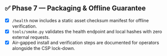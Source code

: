 ## ✅ Phase 7 — Packaging & Offline Guarantee

- [x] `/health` now includes a static asset checksum manifest for offline verification.
- [x] `tools/smoke.py` validates the health endpoint and local hashes with zero external requests.
- [x] Air-gapped install and verification steps are documented for operators alongside the CSP lock-down.
